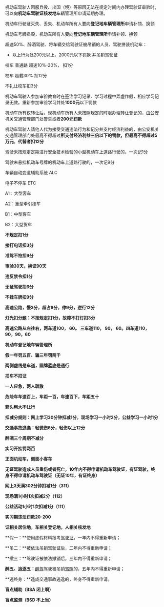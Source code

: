 机动车驾驶人因服兵役、出国（境）等原因无法在规定时间内办理驾驶证审验时，可以向**机动车驾驶证核发地**车辆管理所申请延期办理。

机动车行驶证灭失、丢失、机动车所有人要向**登记地车辆管理所**申请补领、换领

机动车号牌损毁，机动车所有人要向**登记地车辆管理所**申请补领、换领





超速50%、醉酒驾驶、将车辆交给驾驶证被吊销的人员、驾驶拼装机动车：

- 以上行为处200元以上，2000元以下罚款 并吊销驾驶证



校车 普通路 超速10%-20%， 扣1分

校车 超载30% 扣12分

不礼让校车扣3分



机动车驾驶人参加审验教育时在签注学习记录、学习过程中弄虚作假，相应学习记录无效。重新参加审验学习并处**1000元**以下罚款

机动车所有权转让后，现机动车所有人未按照规定的时限办理转让登记的，由公安机关交通管理部门处警告或者**200元罚款**

机动车驾驶人请他人代为接受交通违法行为和记分并支付经济利益的，由公安机关交通管理部门处最高不得超过**所支付经济利益三倍以下的罚款，但最高不得超过5万元**。**代替者扣12分**











驾驶未按规定定期进行安全技术检验的小型机动车上道路行驶的，一次记1分



驾驶未悬挂机动车号牌的机动车上道路行驶的，一次记9分





车辆自动变道辅助系统  ALC 

电子不停车 ETC





A1：大型客车

A2：重型牵引挂车

B1：中型客车

B2：大型货车



**不规定扣1分**

**接打电话扣3分**

**准驾不符扣9分**

**审验30天，换证90天**

**违反禁令扣1分**

**无证驾驶扣6分**

**不挂车牌扣9分**

**高速公路，慢3分，超占6分，停9分，逆行12分**

**灯光扣分题：不按规定扣1分，故障不打灯扣3分**

**高速公路从左往右，两车道100， 60。 三车道110， 90， 60。四车道110，90，90，60**

**机动车登记地车辆管理所**

**假一年罚五百、骗三年罚两千**

**两侧虚线是车道，圆牌蓝底是通行**

**扣车不扣证**

**一人应急，两人疏散**

**危险车车速百上，车距一百，车速百下，车距五十**

**箭头粗大不让行**

**扣减分规则：网上学习30分钟扣减1分，现场学习一小时2分，公益学习一小时1分**

**交通事故逃逸：轻微伤6分，轻伤以上12分**

**醉酒三个周期不减分**

**实习开挂罚两百**

**正面机动车，侧面小客车**

**无证驾驶造成人员重伤或者死亡，10年内不得申请机动车驾驶证**，**有证驾驶，终身不得申请机动车驾驶证（无证10年，有证终身）**

**网上3天满302分钟扣减1分（311）**

**现场满1小时1次扣减2分（112）**

**公益活动1小时1次扣减1分（111）**

**实习期违法罚款20-200**

**证相关居住地，车相关登记地，人相关核发地**













**假一：**使用虚假材料报考[驾驶证](https://www.icauto.com.cn/jsz/)，一年内不得重新申请；

**吊二：**被依法吊销驾驶证后，二年内不得重新申请；

**撤三：**驾驶证被依法撤销后，三年内不得重新申请；

**醉五、追逐五：**[醉驾](https://www.icauto.com.cn/baike/tlist-695454.html)驾驶被吊销[驾照](https://www.icauto.com.cn/jsz/)的，五年内不得重新申请；

**逃终身：**造成交通事故逃逸的，终身不得重新申请。







**盲点辅助（BSA 闭上啊）**

**盲点监测（BSD 不上当）**











